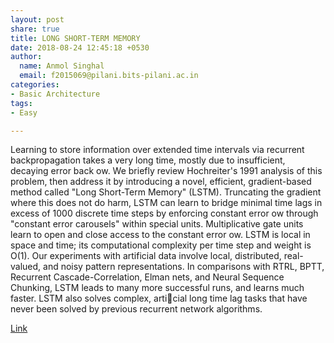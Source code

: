 ```yaml
---
layout: post
share: true
title: LONG SHORT-TERM MEMORY
date: 2018-08-24 12:45:18 +0530
author:
  name: Anmol Singhal
  email: f2015069@pilani.bits-pilani.ac.in
categories:
- Basic Architecture
tags:
- Easy

---
```

Learning to store information over extended time intervals via recurrent backpropagation takes a very long time, mostly due to insufficient, decaying error back ow. We briefly review Hochreiter's 1991 analysis of this problem, then address it by introducing a novel, efficient, gradient-based method called "Long Short-Term Memory" (LSTM). Truncating the gradient where this does not do harm, LSTM can learn to bridge minimal time lags in excess of 1000 discrete time steps by enforcing constant error ow through "constant error carousels" within special units. Multiplicative gate units learn to open and close access to the constant error ow. LSTM is local in space and time; its computational complexity per time step and weight is O(1). Our experiments with artificial data involve local, distributed, real-valued, and noisy pattern representations. In comparisons with RTRL, BPTT, Recurrent Cascade-Correlation, Elman nets, and Neural Sequence Chunking, LSTM leads to many more successful runs, and learns much faster. LSTM also solves complex, articial long time lag tasks that have never been solved by previous recurrent network algorithms.

[Link](http://www.bioinf.jku.at/publications/older/2604.pdf)